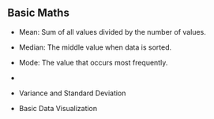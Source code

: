 ## Basic Maths
- Mean: Sum of all values divided by the number of values.
- Median: The middle value when data is sorted.
- Mode: The value that occurs most frequently.

- 
- Variance and Standard Deviation
- Basic Data Visualization
